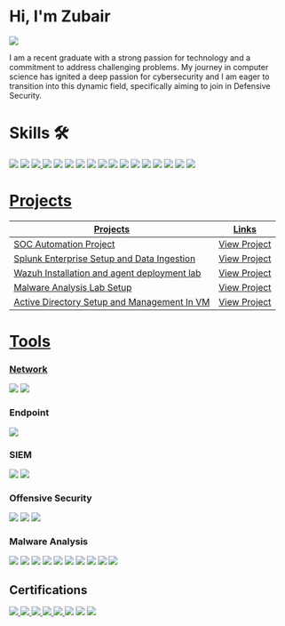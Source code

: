 # Hi, I'm Zubair
<a href="https://www.linkedin.com/in/mdzubair2004/">
    <img src="https://img.shields.io/badge/-LinkedIn-0072b1?style=for-the-badge&logo=linkedin&logoColor=white" />
</a>

I am a recent graduate with a strong passion for technology and a commitment to address challenging problems.
My journey in computer science has ignited a deep passion for cybersecurity and I am eager to transition into this dynamic field, specifically aiming to join in Defensive Security.

# Skills 🛠
<div>
  <a href="#"><img src="https://img.shields.io/badge/Information%20Security-5C8DBB?style=for-the-badge&logo=security&logoColor=white" style="pointer-events: none;" /></a>
  <a href="#"><img src="https://img.shields.io/badge/Network%20Security-1BA0E8?style=for-the-badge&logo=cisco&logoColor=white" style="pointer-events: none;" /></a>
  <a href="#"><img src="https://img.shields.io/badge/Incident%20Response-FC8C40?style=for-the-badge&logo=incident-response&logoColor=white" style="pointer-events: none;" />
  <a href="#"><img src="https://img.shields.io/badge/Malware%20Analysis-0099CC?style=for-the-badge&logo=malwarebytes&logoColor=white" style="pointer-events: none;" /></a>
  <a href="#"><img src="https://img.shields.io/badge/SIEM-FF6600?style=for-the-badge&logo=ibm&logoColor=white" style="pointer-events: none;" /></a>
  <a href="#"><img src="https://img.shields.io/badge/SOAR-DA4932?style=for-the-badge&logo=dynatrace&logoColor=white" style="pointer-events: none;" /></a>
  <a href="#"><img src="https://img.shields.io/badge/Threat%20Intelligence-FF7800?style=for-the-badge&logo=threat-intelligence&logoColor=white" style="pointer-events: none;" /></a>
  <a href="#"><img src="https://img.shields.io/badge/IDS-0072C6?style=for-the-badge&logo=cisco&logoColor=white" style="pointer-events: none;" /></a>
  <a href="#"><img src="https://img.shields.io/badge/IPS-0072C6?style=for-the-badge&logo=cisco&logoColor=white" style="pointer-events: none;" /></a>
  <a href="#"><img src="https://img.shields.io/badge/Log%20Analysis-005D8C?style=for-the-badge&logo=splunk&logoColor=white" style="pointer-events: none;" /></a>
  <a href="#"><img src="https://img.shields.io/badge/Vulnerability%20Management-4E5B31?style=for-the-badge&logo=tenable&logoColor=white" style="pointer-events: none;" /></a>
  <a href="#"><img src="https://img.shields.io/badge/Linux-FCC624?style=for-the-badge&logo=linux&logoColor=black" style="pointer-events: none;" /></a>
  <a href="#"><img src="https://img.shields.io/badge/Python-3776AB?style=for-the-badge&logo=python&logoColor=white" style="pointer-events: none;" /></a>
  <a href="#"><img src="https://img.shields.io/badge/Bash-4EAA25?style=for-the-badge&logo=gnu-bash&logoColor=white" style="pointer-events: none;" /></a>
  <a href="#"><img src="https://img.shields.io/badge/C%2FC%2B%2B-00599C?style=for-the-badge&logo=cplusplus&logoColor=white" style="pointer-events: none;" /></a>
  <a href="#"><img src="https://img.shields.io/badge/Communication-0072C6?style=for-the-badge&logo=communication&logoColor=white" style="pointer-events: none;" /></a>
  <a href="#"><img src="https://img.shields.io/badge/Critical%20Thinking-FFCC00?style=for-the-badge&logo=critical-thinking&logoColor=black" style="pointer-events: none;" />
</div>



# Projects

| Projects                                         | Links         |
|-----------------------------------------------|----------------------------|
|SOC Automation Project| <a href="https://github.com/syedme18/SOC-Automation-Project">View Project</a>|
|Splunk Enterprise Setup and Data Ingestion| <a href="https://github.com/syedme18/Splunk-Enterprise-Setup-and-Data-Ingestion-Guide">View Project</a>|
| Wazuh Installation and agent deployment lab | <a href="https://github.com/syedme18/Wazuh-Installation-and-Agent-deployment-lab">View Project</a>|
| Malware Analysis Lab Setup | <a href="https://github.com/syedme18/Malware-Analysis-Lab">View Project</a>|
| Active Directory Setup and Management In VM | <a href="https://github.com/syedme18/Setting-Up-Active-Directory-and-Building-a-Domain-Controller-in-a-Virtual-Environment">View Project</a>|


# Tools

### Network
<div>
    <a href="#" style="pointer-events: none;"><img src="https://img.shields.io/badge/-Wireshark-1679A7?&style=for-the-badge&logo=Wireshark&logoColor=white" /></a>
    <a href="#" style="pointer-events: none;"><img src="https://img.shields.io/badge/-Fiddler-9C1A1A?&style=for-the-badge&logo=Fiddler&logoColor=white" /></a>
</div>

### Endpoint
<div>
   <a href="#" style="pointer-events: none;"><img src="https://img.shields.io/badge/-Wazuh-00008B?&style=for-the-badge&logo=Wazuh&logoColor=white" /></a>

</div>

### SIEM
<div>
    <a href="#" style="pointer-events: none;"><img src="https://img.shields.io/badge/-Splunk-000000?&style=for-the-badge&logo=Splunk&logoColor=white" /></a>
    <a href="#" style="pointer-events: none;"><img src="https://img.shields.io/badge/-Wazuh-00008B?&style=for-the-badge&logo=Wazuh&logoColor=white" /></a>
</div>

### Offensive Security
<div>
    <a href="#" style="pointer-events: none;"><img src="https://img.shields.io/badge/-Metasploit-2A2F39?&style=for-the-badge&logo=Metasploit&logoColor=white" /></a>
    <a href="#" style="pointer-events: none;"><img src="https://img.shields.io/badge/-Nmap-4682B4?&style=for-the-badge&logo=Nmap&logoColor=white" /></a>
    <a href="#" style="pointer-events: none;"><img src="https://img.shields.io/badge/-BeEF-F77400?&style=for-the-badge&logoColor=white" /></a>
</div>

### Malware Analysis
<div>
    <a href="#" style="pointer-events: none;"><img src="https://img.shields.io/badge/-REMnux-2A2F39?&style=for-the-badge&logoColor=white" /></a>
    <a href="#" style="pointer-events: none;"><img src="https://img.shields.io/badge/-ProcMon-4682B4?&style=for-the-badge&logoColor=white" /></a>
    <a href="#" style="pointer-events: none;"><img src="https://img.shields.io/badge/-PEStudio-FFA500?&style=for-the-badge&logoColor=white" /></a>
    <a href="#" style="pointer-events: none;"><img src="https://img.shields.io/badge/-HxD-FF4500?&style=for-the-badge&logoColor=white" /></a>
    <a href="#" style="pointer-events: none;"><img src="https://img.shields.io/badge/-Sysinternals_Suite-008080?&style=for-the-badge&logoColor=white" /></a>
    <a href="#" style="pointer-events: none;"><img src="https://img.shields.io/badge/-ANY.RUN-DC143C?&style=for-the-badge&logoColor=white" /></a>
    <a href="#" style="pointer-events: none;"><img src="https://img.shields.io/badge/-VirusTotal-4E9A06?&style=for-the-badge&logoColor=white" /></a>
    <a href="#" style="pointer-events: none;"><img src="https://img.shields.io/badge/-FlareVM-6B8E23?&style=for-the-badge&logoColor=white" /></a>
    <a href="#" style="pointer-events: none;"><img src="https://img.shields.io/badge/-Regshot-FFD700?&style=for-the-badge&logoColor=white" /></a>
    <a href="#" style="pointer-events: none;"><img src="https://img.shields.io/badge/-Process_Hacker-00CED1?&style=for-the-badge&logoColor=white" /></a>
</div>
 




## Certifications
<div>
<a href="https://tryhackme-certificates.s3-eu-west-1.amazonaws.com/THM-DIFC1QIITO.pdf"><img src="https://img.shields.io/badge/Pre%20Security%20TRY Hackme%20-003366?style=for-the-badge&logo=letsdefend&logoColor=white" />
</a>
<a href="https://www.credly.com/go/qvCgg9F8"><img src="https://img.shields.io/badge/Ethical%20Hacking%20Begineer to Advanced%20?style=for-the-badge&logo=google&logoColor=white" />
</a>
<a href="https://codered.eccouncil.org/certificate/79d5ee0c-a369-4127-a388-d70fc1d1440e">
      <img src="https://img.shields.io/badge/Ethical%20Hacking%20Essentials%20by%20EcCouncil-FF0000?style=for-the-badge&logo=eccouncil&logoColor=white" />
</a>
<a href="https://coursera.org/verify/080EOF3WVZNK">
  <img src="https://img.shields.io/badge/Fundamentals%20of%20Network%20Communication-003366?style=for-the-badge&logo=coursera&logoColor=white" />
</a> 
<a href="https://coursera.org/verify/MBMY7FDBD409">
  <img src="https://img.shields.io/badge/Hands%20on%20Introduction%20to%20Linux%20Command%20and%20Shell-0060A1?style=for-the-badge&logo=ibm&logoColor=white&color=0060A1" />
</a>
<img src="https://img.shields.io/badge/-Ethical%20Hacking-white?&style=for-the-badge&logo=Cybrary&logoColor=white" />
<img src="https://img.shields.io/badge/-MySQL-0000FF?&style=for-the-badge&logo=mysql&logoColor=white" />
<a href="https://www.udemy.com/certificate/UC-2bcf47b7-8d2f-436e-b2d7-8d96cbef0afc/"><img src="https://img.shields.io/badge/Ethical%20Hacking%20From%20Scratch-purple?style=for-the-badge&logo=udemy&logoColor=white" />
</a>  
</div>
